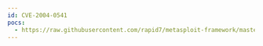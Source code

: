 ```yaml
---
id: CVE-2004-0541
pocs:
  - https://raw.githubusercontent.com/rapid7/metasploit-framework/master/modules/exploits/linux/proxy/squid_ntlm_authenticate.rb
---
```

